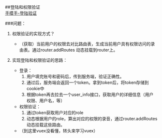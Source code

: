 ##登陆和权限验证<br/>
[手摸手-登陆验证](https://juejin.im/post/591aa14f570c35006961acac)

###问题：
1. 权限验证的实现方式？<br/>
    + （获取）当前用户的权限去对比路由表，生成当前用户具有权限访问的录由表。通过router.addRoutes 动态挂载到router上。

2. 实现登陆和权限验证的思路：<br/>
    + 登录：
        1. 用户填完账号和密码后，传到服务端，验证正确性。
        2. 通过后，服务端会返回一个token。拿到token后，将token存储到cookie中
        3. 根据token再去拉去一个user_info接口，获取用户的详细信息（用户权限、用户名，等）
    + 权限验证：
        1. 通过token获取用户对应的role
        2. 动态根据用户的role，算出对应的权限的录音，通过router.addRoutes动态挂载这些路由。
    + （到这里vuex没看懂，转头来学习vuex）

